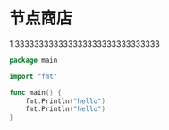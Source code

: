 # 节点商店

1 333333333333333333333333333333

```go
package main

import "fmt"

func main() {
	fmt.Println("hello")
	fmt.Println("hello")
}
```
